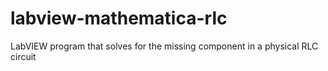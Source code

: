 # labview-mathematica-rlc
LabVIEW program that solves for the missing component in a physical RLC circuit
